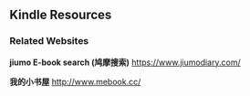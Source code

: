 ## Kindle Resources

### Related Websites

**jiumo E-book search (鸠摩搜索)**
https://www.jiumodiary.com/


**我的小书屋**
http://www.mebook.cc/



